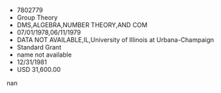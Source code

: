 
* 7802779
* Group Theory
* DMS,ALGEBRA,NUMBER THEORY,AND COM
* 07/01/1978,06/11/1979
*    DATA NOT AVAILABLE,IL,University of Illinois at Urbana-Champaign
* Standard Grant
*   name not available
* 12/31/1981
* USD 31,600.00

nan
